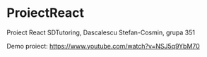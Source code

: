 # ProiectReact
Proiect React SDTutoring, Dascalescu Stefan-Cosmin, grupa 351

Demo proiect: https://www.youtube.com/watch?v=NSJ5q9YbM70

